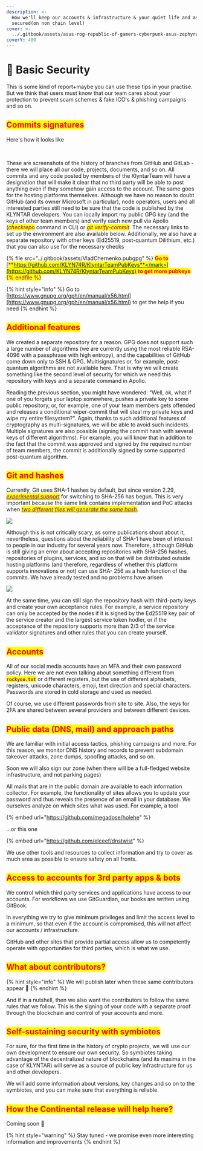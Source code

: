 ```yaml
---
description: >-
  How we'll keep our accounts & infrastructure & your quiet life and assets
  secured(on non chain level)
cover: >-
  ../.gitbook/assets/asus-rog-republic-of-gamers-cyberpunk-asus-zephyrus-wallpaper-2400x1350_50.jpg
coverY: 400
---
```


# 👮 Basic Security

This is some kind of report+maybe you can use these tips in your practise. But we think that users must know that our team cares about your protection to prevent scam schemes & fake ICO's & phishing campaigns and so on.

## <mark style="color:red;">**Commits signatures**</mark>

Here's how it looks like

<div align="center">

<img src="../.gitbook/assets/photo_2022-05-18_07-59-31.jpg" alt="">

 

<img src="../.gitbook/assets/photo_2022-05-22_11-06-00.jpg" alt="">

</div>

These are screenshots of the history of branches from GitHub and GitLab - there we will place all our code, projects, documents, and so on. All commits and any code posted by members of the KlyntarTeam will have a designation that will make it clear that no third party will be able to post anything even if they somehow gain access to the account. The same goes for the hosting platforms themselves. Although we have no reason to doubt GitHub (and its owner Microsoft in particular), node operators, users and all interested parties still need to be sure that the code is published by the KLYNTAR developers. You can locally import my public GPG key (and the keys of other team members) and verify each new pull via Apollo (_<mark style="color:purple;">checkrepo</mark>_ command in CLI) or _<mark style="color:purple;">git verify-commit</mark>_. The necessary links to set up the environment are also available below. Additionally, we also have a separate repository with other keys (Ed25519, post-quantum Dilithium, etc.) that you can also use for the necessary checks

{% file src="../.gitbook/assets/VladChernenko.pubgpg" %}
<mark style="color:red;">**Go to**</mark> [<mark style="color:purple;">**https://github.com/KLYN74R/KlyntarTeamPubKeys**</mark>](https://github.com/KLYN74R/KlyntarTeamPubKeys) <mark style="color:red;">**to get more pubkeys**</mark>
{% endfile %}

{% hint style="info" %}
Go to [https://www.gnupg.org/gph/en/manual/x56.html](https://www.gnupg.org/gph/en/manual/x56.html) to get the help if you need
{% endhint %}

## <mark style="color:red;">Additional features</mark>

We created a separate repository for a reason. GPG does not support such a large number of algorithms (we are currently using the most reliable RSA-4096 with a passphrase with high entropy), and the capabilities of GitHub come down only to SSH & GPG. Multisignatures or, for example, post-quantum algorithms are not available here. That is why we will create something like the second level of security for which we need this repository with keys and a separate command in Apollo.

Reading the previous section, you might have wondered: “Well, ok, what if one of you forgets your laptop somewhere, pushes a private key to some public repository, or, for example, one of your team members gets offended and releases a conditional wiper-commit that will steal my private keys and wipe my entire filesystem?". Again, thanks to such additional features of cryptography as multi-signatures, we will be able to avoid such incidents. Multiple signatures are also possible (signing the commit hash with several keys of different algorithms). For example, you will know that in addition to the fact that the commit was approved and signed by the required number of team members, the commit is additionally signed by some supported post-quantum algorithm.

## <mark style="color:red;">**Git and hashes**</mark>

Currently, Git uses SHA-1 hashes by default, but since version 2.29, [_<mark style="color:purple;">experimental support</mark>_](https://www.infoq.com/news/2020/10/git-2-29-sha-256/) for switching to SHA-256 has begun. This is very important because the same link contains implementation and PoC attacks when [_<mark style="color:purple;">two different files will generate the same hash</mark>_](https://shattered.it/).

&#x20;                                                 ![](<../.gitbook/assets/image (1) (1) (1) (2).png>)

Although this is not critically scary, as some publications shout about it, nevertheless, questions about the reliability of SHA-1 have been of interest to people in our industry for several years now. Therefore, although GitHub is still giving an error about accepting repositories with SHA-256 hashes, repositories of plugins, services, and so on that will be distributed outside hosting platforms (and therefore, regardless of whether this platform supports innovations or not) can use SHA- 256 as a hash function of the commits. We have already tested and no problems have arisen

![](<../.gitbook/assets/image (3) (1) (1) (1) (1) (1) (1) (1) (1).png>)

At the same time, you can still sign the repository hash with third-party keys and create your own acceptance rules. For example, a service repository can only be accepted by the nodes if it is signed by the Ed25519 key pair of the service creator and the largest service token hodler, or if the acceptance of the repository supports more than 2/3 of the service validator signatures and other rules that you can create yourself.

## <mark style="color:red;">Accounts</mark>

All of our social media accounts have an MFA and their own password policy. Here we are not even talking about something different from <mark style="color:purple;">**`rockyou.txt`**</mark> or different registers, but the use of different alphabets, registers, unicode characters, emoji, text direction and special characters. Passwords are stored in cold storage and used as needed.

Of course, we use different passwords from site to site. Also, the keys for 2FA are shared between several providers and between different devices.

## <mark style="color:red;">Public data (DNS, mail) and approach paths</mark>

We are familiar with initial access tactics, phishing campaigns and more. For this reason, we monitor DNS history and records to prevent subdomain takeover attacks, zone dumps, spoofing attacks, and so on.

Soon we will also sign our zone (when there will be a full-fledged website infrastructure, and not parking pages)

All mails that are in the public domain are available to each information collector. For example, the functionality of sites allows you to update your password and thus reveals the presence of an email in your database. We ourselves analyze on which sites what was used. For example, a tool

{% embed url="https://github.com/megadose/holehe" %}

...or this one

{% embed url="https://github.com/elceef/dnstwist" %}

We use other tools and resources to collect information and try to cover as much area as possible to ensure safety on all fronts.

## <mark style="color:red;">**Access to accounts for 3rd party apps & bots**</mark>

We control which third party services and applications have access to our accounts. For workflows we use GitGuardian, our books are written using GitBook.

In everything we try to give minimum privileges and limit the access level to a minimum, so that even if the account is compromised, this will not affect our accounts / infrastructure.

GitHub and other sites that provide partial access allow us to competently operate with opportunities for third parties, which is what we use.

## <mark style="color:red;">**What about contributors?**</mark>

{% hint style="info" %}
We will publish later when these same contributors appear 🙂
{% endhint %}

And if in a nutshell, then we also want the contributors to follow the same rules that we follow. This is the signing of your code with a separate proof through the blockchain and control of your accounts and more.

## <mark style="color:red;">Self-sustaining security with symbiotes</mark>

For sure, for the first time in the history of crypto projects, we will use our own development to ensure our own security. So symbiotes taking advantage of the decentralized nature of blockchains (and its maxima in the case of KLYNTAR) will serve as a source of public key infrastructure for us and other developers.

We will add some information about versions, key changes and so on to the symbiotes, and you can make sure that everything is reliable.

## <mark style="color:red;">**How the Continental release will help here?**</mark>

Coming soon 👻



{% hint style="warning" %}
Stay tuned - we promise even more interesting information and improvements
{% endhint %}
